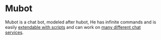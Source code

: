# Mubot

Mubot is a chat bot, modeled after hubot, He has infinite commands and 
is easily [extendable with scripts](http://hubot.github.com/docs/#scripts) and can work on [many
different chat services](https://hubot.github.com/docs/adapters/).
